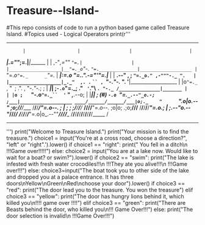 # Treasure--Island-
#This repo consists of code to run a python based game called Treasure Island. 
#Topics used - Logical Operators 
print(r'''
*******************************************************************************
          |                   |                  |                     |
 _________|________________.=""_;=.______________|_____________________|_______
|                   |  ,-"_,=""     `"=.|                  |
|___________________|__"=._o`"-._        `"=.______________|___________________
          |                `"=._o`"=._      _`"=._                     |
 _________|_____________________:=._o "=._."_.-="'"=.__________________|_______
|                   |    __.--" , ; `"=._o." ,-"""-._ ".   |
|___________________|_._"  ,. .` ` `` ,  `"-._"-._   ". '__|___________________
          |           |o`"=._` , "` `; .". ,  "-._"-._; ;              |
 _________|___________| ;`-.o`"=._; ." ` '`."\ ` . "-._ /_______________|_______
|                   | |o ;    `"-.o`"=._``  '` " ,__.--o;   |
|___________________|_| ;     (#) `-.o `"=.`_.--"_o.-; ;___|___________________
____/______/______/___|o;._    "      `".o|o_.--"    ;o;____/______/______/____
/______/______/______/_"=._o--._        ; | ;        ; ;/______/______/______/_
____/______/______/______/__"=._o--._   ;o|o;     _._;o;____/______/______/____
/______/______/______/______/____"=._o._; | ;_.--"o.--"_/______/______/______/_
____/______/______/______/______/_____"=.o|o_.--""___/______/______/______/____
/______/______/______/______/______/______/______/______/______/______/_____ /
*******************************************************************************
''')
print("Welcome to Treasure Island.")
print("Your mission is to find the treasure.")
choice1 = input('You\'re at a cross road, choose a direction?", "left" or "right".').lower()
if choice1 == "right":
    print(" You fell in a ditch\n !!!Game over!!!!!")
else:
    choice2 = input("You are at a lake now. Would like to wait for a boat? or swim?").lower()
    if choice2 == "swim":
        print("The lake is infested with fresh water crocodiles!!\n !!!They ate you alive!!!\n !!!Game over!!!")
    else:
     choice3=input("The boat took you to other side of the lake and dropped you at a palace entrance. It has three doors\nYellow\nGreen\nRed\nchoose your door").lower()
     if choice3 == "red":
         print("The door lead you to the treasure. You won the treasure")
     elif choice3 == "yellow":
         print("The door has hungry lions behind it, which killed you\n!!!! game over !!!!")
     elif choice3 == "green":
         print("There are Beasts behind the door, who killed you\n!!! Game Over!!!")
     else:
         print("The door selection is invalid\n !!!Game Over!!!")






